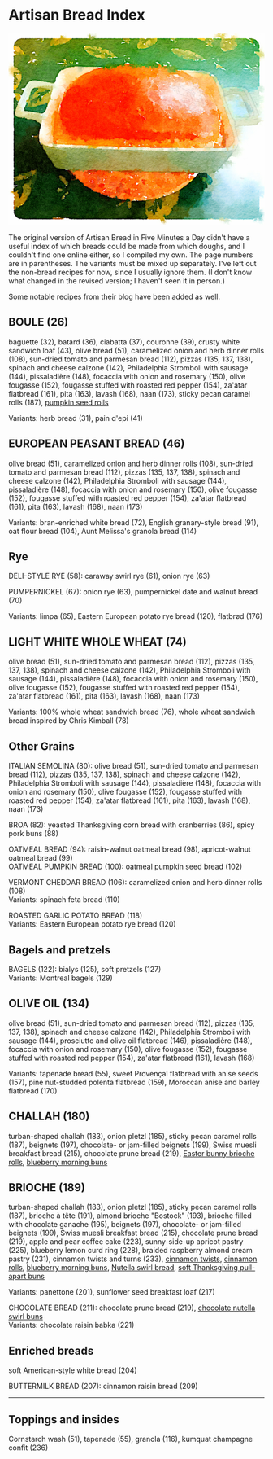 # Artisan Bread Index

![probably a sweet bread](../images/mysterybreadwc.png)

The original version of Artisan Bread in Five Minutes a Day didn't have a useful index of which breads could be made from which doughs, and I couldn't find one online either, so I compiled my own. The page numbers are in parentheses. The variants must be mixed up separately. I've left out the non-bread recipes for now, since I usually ignore them.  (I don't know what changed in the revised version; I haven't seen it in person.)  

Some notable recipes from their blog have been added as well.

## BOULE (26) 

baguette (32), batard (36), ciabatta (37), couronne (39), crusty white sandwich loaf (43), olive bread (51), caramelized onion and herb dinner rolls (108), sun-dried tomato and parmesan bread (112), pizzas (135, 137, 138), spinach and cheese calzone (142), Philadelphia Stromboli with sausage (144), pissaladière (148), focaccia with onion and rosemary (150), olive fougasse (152), fougasse stuffed with roasted red pepper (154), za'atar flatbread (161), pita (163), lavash (168), naan (173), sticky pecan caramel rolls (187), [pumpkin seed rolls](https://artisanbreadinfive.com/2013/11/22/the-refrigerator-rise-trick-on-crazy-busy-thanksgiving-morning-fresh-rolls-kurbiskernbrot-from-the-german-alps/)

Variants: herb bread (31), pain d'epi (41)

## EUROPEAN PEASANT BREAD (46)

olive bread (51), caramelized onion and herb dinner rolls (108), sun-dried tomato and parmesan bread (112), pizzas (135, 137, 138), spinach and cheese calzone (142), Philadelphia Stromboli with sausage (144), pissaladière (148), focaccia with onion and rosemary (150), olive fougasse (152), fougasse stuffed with roasted red pepper (154), za'atar flatbread (161), pita (163), lavash (168), naan (173)

Variants: bran-enriched white bread (72), English granary-style bread (91), oat flour bread (104), Aunt Melissa's granola bread (114)

## Rye

DELI-STYLE RYE (58): caraway swirl rye (61), onion rye (63)

PUMPERNICKEL (67): onion rye (63), pumpernickel date and walnut bread (70)

Variants: limpa (65), Eastern European potato rye bread (120), flatbrød (176)

## LIGHT WHITE WHOLE WHEAT (74)

olive bread (51), sun-dried tomato and parmesan bread (112), pizzas (135, 137, 138), spinach and cheese calzone (142), Philadelphia Stromboli with sausage (144), pissaladière (148), focaccia with onion and rosemary (150), olive fougasse (152), fougasse stuffed with roasted red pepper (154), za'atar flatbread (161), pita (163), lavash (168), naan (173)

Variants: 100% whole wheat sandwich bread (76), whole wheat sandwich bread inspired by Chris Kimball (78)

## Other Grains

ITALIAN SEMOLINA (80): olive bread (51), sun-dried tomato and parmesan bread (112), pizzas (135, 137, 138), spinach and cheese calzone (142), Philadelphia Stromboli with sausage (144), pissaladière (148), focaccia with onion and rosemary (150), olive fougasse (152), fougasse stuffed with roasted red pepper (154), za'atar flatbread (161), pita (163), lavash (168), naan (173)

BROA (82): yeasted Thanksgiving corn bread with cranberries (86), spicy pork buns (88)

OATMEAL BREAD (94): raisin-walnut oatmeal bread (98), apricot-walnut oatmeal bread (99)    
OATMEAL PUMPKIN BREAD (100): oatmeal pumpkin seed bread (102)

VERMONT CHEDDAR BREAD (106): caramelized onion and herb dinner rolls (108)    
Variants: spinach feta bread (110)

ROASTED GARLIC POTATO BREAD (118)    
Variants: Eastern European potato rye bread (120)

## Bagels and pretzels

BAGELS (122): bialys (125), soft pretzels (127)    
Variants: Montreal bagels (129)

## OLIVE OIL (134)

olive bread (51), sun-dried tomato and parmesan bread (112), pizzas (135, 137, 138), spinach and cheese calzone (142), Philadelphia Stromboli with sausage (144), prosciutto and olive oil flatbread (146), pissaladière (148), focaccia with onion and rosemary (150), olive fougasse (152), fougasse stuffed with roasted red pepper (154), za'atar flatbread (161), lavash (168)

Variants: tapenade bread (55), sweet Provençal flatbread with anise seeds (157), pine nut-studded polenta flatbread (159), Moroccan anise and barley flatbread (170)

## CHALLAH (180)

turban-shaped challah (183), onion pletzl (185), sticky pecan caramel rolls (187), beignets (197), chocolate- or jam-filled beignets (199), Swiss muesli breakfast bread (215), chocolate prune bread (219), [Easter bunny brioche rolls](https://artisanbreadinfive.com/2018/03/24/easter-bunny-brioche-rolls/), [blueberry morning buns](https://artisanbreadinfive.com/2016/07/19/fresh-fruit-brioche-muffins/)

## BRIOCHE (189)

turban-shaped challah (183), onion pletzl (185), sticky pecan caramel rolls (187), brioche à tête (191), almond brioche "Bostock" (193), brioche filled with chocolate ganache (195), beignets (197), chocolate- or jam-filled beignets (199), Swiss muesli breakfast bread (215), chocolate prune bread (219), apple and pear coffee cake (223), sunny-side-up apricot pastry (225), blueberry lemon curd ring (228), braided raspberry almond cream pastry (231), cinnamon twists and turns (233), [cinnamon twists](https://artisanbreadinfive.com/2017/02/27/cinnamon-twists/), [cinnamon rolls](https://artisanbreadinfive.com/2011/03/28/2897/), [blueberry morning buns](https://artisanbreadinfive.com/2016/07/19/fresh-fruit-brioche-muffins/), [Nutella swirl bread](https://artisanbreadinfive.com/2016/05/19/nutella-swirl-bread/), [soft Thanksgiving pull-apart buns](https://artisanbreadinfive.com/2010/11/25/soft-thanksgiving-pull-apart-buns/)


Variants: panettone (201), sunflower seed breakfast loaf (217)

CHOCOLATE BREAD (211): chocolate prune bread (219), [chocolate nutella swirl buns](https://artisanbreadinfive.com/2019/03/11/chocolate-nutella-swirl-buns/)    
Variants: chocolate raisin babka (221)

## Enriched breads

soft American-style white bread (204)

BUTTERMILK BREAD (207): cinnamon raisin bread (209)

---

## Toppings and insides

Cornstarch wash (51), tapenade (55), granola (116), kumquat champagne confit (236)
